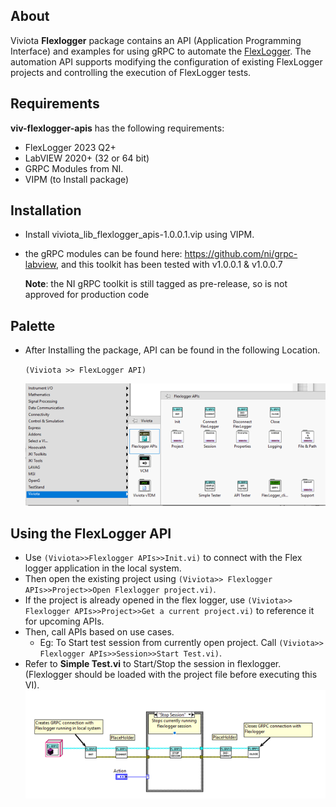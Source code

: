 ## About
Viviota **Flexlogger** package contains an API (Application Programming Interface) and examples for using gRPC to automate the [FlexLogger](https://ni.com/flexlogger).
The automation API supports modifying the configuration of existing FlexLogger projects and controlling the execution of FlexLogger tests.

## Requirements
**viv-flexlogger-apis** has the following requirements:
- FlexLogger 2023 Q2+
- LabVIEW 2020+ (32 or 64 bit)
- GRPC Modules from NI.
- VIPM (to Install package)

## Installation
- Install viviota_lib_flexlogger_apis-1.0.0.1.vip using VIPM.
- the gRPC modules can be found here: https://github.com/ni/grpc-labview, and this toolkit has been tested with v1.0.0.1 & v1.0.0.7
   
  **Note**: the NI gRPC toolkit is still tagged as pre-release, so is not approved for production code
 
## Palette
- After Installing the package, API can be found in the following Location.
   
   `(Viviota >> FlexLogger API)`
  

    ![Palette](Img/Palette.png "Palette")

## Using the FlexLogger API

- Use `(Viviota>>Flexlogger APIs>>Init.vi)` to connect with the Flex logger application in the local system.
- Then open the existing project using `(Viviota>> Flexlogger APIs>>Project>>Open Flexlogger project.vi)`.
- If the project is already opened in the flex logger, use `(Viviota>> Flexlogger APIs>>Project>>Get a current project.vi)` to reference it for upcoming APIs.
- Then, call APIs based on use cases.
   - Eg: To Start test session from currently open project. Call `(Viviota>> Flexlogger APIs>>Session>>Start Test.vi)`.
- Refer to **Simple Test.vi** to Start/Stop the session in flexlogger. (Flexlogger should be loaded with the project file before executing this VI).
    ![SimpleTestExample](Img/SimpleTestExample.png "SimpleTestExample")


